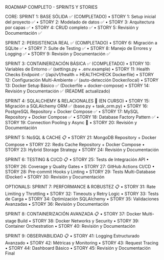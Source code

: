 ROADMAP COMPLETO - SPRINTS Y STORIES

CORE:
SPRINT 1: BASE SÓLIDA ✅ (COMPLETADO)
•	STORY 1: Setup inicial del proyecto ✅
•	STORY 2: Modelado de datos ✅
•	STORY 3: Arquitectura por capas ✅
•	STORY 4: CRUD completo ✅
•	STORY 5: Revisión y Documentación ✅

SPRINT 2: PERSISTENCIA REAL ✅ (COMPLETADO)
•	STORY 6: Migración a SQLite ✅
•	STORY 7: Suite de Testing ✅
•	STORY 8: Manejo de Errores y Logging ✅
•	STORY 9: Revisión y Documentación ✅

SPRINT 3: CONTAINERIZACIÓN BÁSICA ✅ (COMPLETADO)
•	STORY 10: Variables de Entorno ✅ (settings.py + .env.example)
•	STORY 11: Health Checks Endpoint ✅ (/api/v1/health + HEALTHCHECK Dockerfile)
•	STORY 12: Configuración Multi-Ambiente ✅ (auto-detección Docker/local)
•	STORY 13: Docker Setup Básico ✅ (Dockerfile + docker-compose)
•	STORY 14: Revisión y Documentación ✅ (README actualizado)

SPRINT 4: SQLALCHEMY & RELACIONALES 🔄 (EN CURSO)
•	STORY 15: Migración a SQLAlchemy ORM ✅ (base.py + task_orm.py)
•	STORY 16: PostgreSQL Repository + Docker Compose ✅
•	STORY 17: MySQL Repository + Docker Compose ✅
•	STORY 18: Database Factory Pattern ✅
•	STORY 19: Connection Pooling y Async 🔄
•	STORY 20: Revisión y Documentación

SPRINT 5: NoSQL & CACHE 📋
•	STORY 21: MongoDB Repository + Docker Compose
•	STORY 22: Redis Cache Repository + Docker Compose
•	STORY 23: Hybrid Storage Strategy
•	STORY 24: Revisión y Documentación

SPRINT 6: TESTING & CI/CD 📋
•	STORY 25: Tests de Integración API
•	STORY 26: Coverage y Quality Gates
•	STORY 27: GitHub Actions CI/CD
•	STORY 28: Pre-commit Hooks y Linting
•	STORY 29: Tests Multi-Database (Docker)
•	STORY 30: Revisión y Documentación


OPTIONALS:
SPRINT 7: PERFORMANCE & ROBUSTEZ 📋
•	STORY 31: Rate Limiting y Throttling
•	STORY 32: Timeouts y Retry Logic
•	STORY 33: Tests de Carga
•	STORY 34: Optimización SQLAlchemy
•	STORY 35: Validaciones Avanzadas
•	STORY 36: Revisión y Documentación

SPRINT 8: CONTAINERIZACIÓN AVANZADA 📋
•	STORY 37: Docker Multi-stage Build
•	STORY 38: Docker Networks y Security
•	STORY 39: Container Orchestration
•	STORY 40: Revisión y Documentación

SPRINT 9: OBSERVABILIDAD 📋
•	STORY 41: Logging Estructurado Avanzado
•	STORY 42: Métricas y Monitoring
•	STORY 43: Request Tracing
•	STORY 44: Dashboard Básico
•	STORY 45: Revisión y Documentación Final